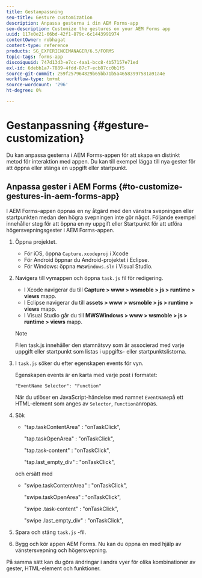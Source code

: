 ```yaml
---
title: Gestanpassning
seo-title: Gesture customization
description: Anpassa gesterna i din AEM Forms-app
seo-description: Customize the gestures on your AEM Forms app
uuid: 117e0e21-66bd-42f1-879c-6c1443991974
contentOwner: robhagat
content-type: reference
products: SG_EXPERIENCEMANAGER/6.5/FORMS
topic-tags: forms-app
discoiquuid: 747d13d3-e7cc-4aa1-bcc8-4b57157e71ed
exl-id: 6debb1a7-7889-4fdd-87c7-ecb87cc0b1f5
source-git-commit: 259f257964829b65bb71b5a46583997581a91a4e
workflow-type: tm+mt
source-wordcount: '296'
ht-degree: 0%

---
```


# Gestanpassning {#gesture-customization}

Du kan anpassa gesterna i AEM Forms-appen för att skapa en distinkt metod för interaktion med appen. Du kan till exempel lägga till nya gester för att öppna eller stänga en uppgift eller startpunkt.

## Anpassa gester i AEM Forms {#to-customize-gestures-in-aem-forms-app}

I AEM Forms-appen öppnas en ny åtgärd med den vänstra svepningen eller startpunkten medan den högra svepningen inte gör något. Följande exempel innehåller steg för att öppna en ny uppgift eller Startpunkt för att utföra högersvepningsgester i AEM Forms-appen.

1. Öppna projektet.

   * För iOS, öppna `Capture.xcodeproj` i Xcode
   * För Android öppnar du Android-projektet i Eclipse.
   * För Windows: öppna `MWSWindows.sln` i Visual Studio.

1. Navigera till vymappen och öppna `task.js` fil för redigering.

   * I Xcode navigerar du till **Capture > www > wsmoble > js > runtime > views** mapp.
   * I Eclipse navigerar du till **assets > www > wsmoble > js > runtime > views** mapp.
   * I Visual Studio går du till **MWSWindows > www > wsmoble > js > runtime > views** mapp.

   >[!NOTE]
   >
   >Filen task.js innehåller den stamnätsvy som är associerad med varje uppgift eller startpunkt som listas i uppgifts- eller startpunktslistorna.

1. I `task.js` söker du efter egenskapen events för vyn.

   Egenskapen events är en karta med varje post i formatet:

   `"EventName Selector": "Function"`

   När du utlöser en JavaScript-händelse med namnet `EventName`på ett HTML-element som anges av `Selector`, `Function`anropas.

1. Sök

   * &quot;tap.taskContentArea&quot; : &quot;onTaskClick&quot;,

     &quot;tap.taskOpenArea&quot; : &quot;onTaskClick&quot;,

     &quot;tap.task-content&quot; : &quot;onTaskClick&quot;,

     &quot;tap.last_empty_div&quot; : &quot;onTaskClick&quot;,

   och ersätt med

   * &quot;swipe.taskContentArea&quot; : &quot;onTaskClick&quot;,

     &quot;swipe.taskOpenArea&quot; : &quot;onTaskClick&quot;,

     &quot;swipe .task-content&quot; : &quot;onTaskClick&quot;,

     &quot;swipe .last_empty_div&quot; : &quot;onTaskClick&quot;,

1. Spara och stäng `task.js` -fil.
1. Bygg och kör appen AEM Forms. Nu kan du öppna en med hjälp av vänstersvepning och högersvepning.

På samma sätt kan du göra ändringar i andra vyer för olika kombinationer av gester, HTML-element och funktioner.
